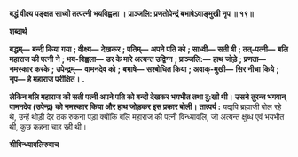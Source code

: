 **बद्धं वीक्ष्य पङ्क्षत साध्वी तत्पत्नी भयविह्वला ।** **प्राञ्जलि: प्रणतोपेन्द्रं बभाषेऽवाङ्मुखी नृप ॥ १९॥** 

**शब्दार्थ** 

**बद्धम्—** **बन्दी किया गया** **; वीक्ष्य—** **देखकर** **; पतिम्—** **अपने पति को** **; साध्वी—** **सती षी** **; तत्-पत्नी—** **बलि महाराज की पत्नी** **ने** **; भय-विह्वला—** **डर के मारे अत्यन्त उद्विग्न** **; प्राञ्जलि:—** **हाथ जोड़े** **; प्रणता—** **नमस्कार करके** **; उपेन्द्रम्—** **वामनदेव को** **;** **बभाषे—** **सश्बोधित किया** **; अवाक्-मुखी—** **सिर नीचा किये** **; नृप—** **हे महाराज परीक्षित।** **.** 

**लेकिन बलि महाराज की सती पत्नी अपने पति को बन्दी देखकर भयभीत तथा दु:खी थी।** **उसने तुरन्त भगवान् वामनदेव (उपेन्द्र) को नमस्कार किया और हाथ जोड़कर इस प्रकार बोली।** **तात्पर्य :** यद्यपि ब्रह्माजी बोल रहे थे, उन्हें थोड़ी देर तक रुकना पड़ा क्योंकि बलि महाराज की पत्नी विन्ध्यावलि, जो अत्यन्त क्षुब्ध एवं भयभीत थी, कुछ कहना चाह रही थी।  

**श्रीविन्ध्यावलिरुवाच** 